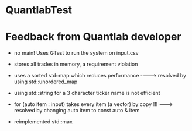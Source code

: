 # QuantlabTest

# Feedback from Quantlab developer
- no main! Uses GTest to run the system on input.csv

- stores all trades in memory, a requirement violation

- uses a sorted std::map which reduces performance ----> resolved by using std::unordered_map

- using std::string for a 3 character ticker name is not efficient

- for (auto item : input) takes every item (a vector<trade>) by copy !!! ---> resolved by changing auto item to const auto & item

- reimplemented std::max
